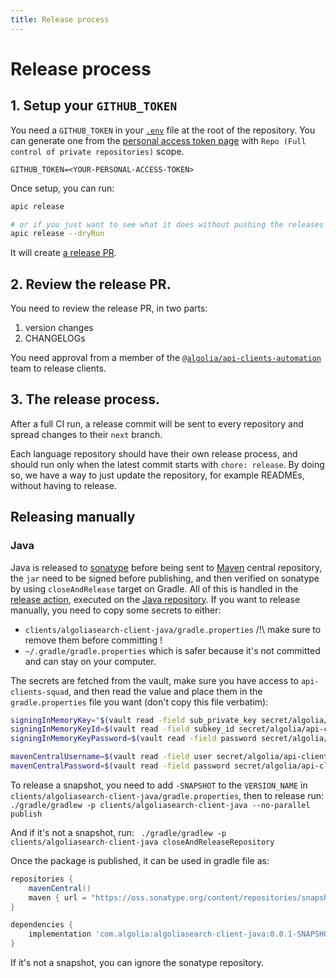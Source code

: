 ```yaml
---
title: Release process
---
```


# Release process

## 1. Setup your `GITHUB_TOKEN`

You need a `GITHUB_TOKEN` in your [`.env`](https://github.com/algolia/api-clients-automation/blob/main/.env.example) file at the root of the repository. You can generate one from the [personal access token page](https://github.com/settings/tokens/new) with `Repo (Full control of private repositories)` scope.

```
GITHUB_TOKEN=<YOUR-PERSONAL-ACCESS-TOKEN>
```

Once setup, you can run:

```bash
apic release

# or if you just want to see what it does without pushing the releases
apic release --dryRun
```

It will create [a release PR](https://github.com/algolia/api-clients-automation/pull/545).

## 2. Review the release PR.

You need to review the release PR, in two parts:

1.  version changes
2.  CHANGELOGs

You need approval from a member of the [`@algolia/api-clients-automation`](https://github.com/orgs/algolia/teams/api-clients-automation) team to release clients.

## 3. The release process.

After a full CI run, a release commit will be sent to every repository and spread changes to their `next` branch.

Each language repository should have their own release process, and should run only when the latest commit starts with `chore: release`. By doing so, we have a way to just update the repository, for example READMEs, without having to release.

## Releasing manually

### Java

Java is released to [sonatype](https://oss.sonatype.org/) before being sent to [Maven](https://search.maven.org/artifact/com.algolia/algoliasearch-client-java) central repository, the `jar` need to be signed before publishing, and then verified on sonatype by using `closeAndRelease` target on Gradle.
All of this is handled in the [release action](https://github.com/algolia/algoliasearch-client-java/tree/next/.github/workflows/release.yml), executed on the [Java repository](https://github.com/algolia/algoliasearch-client-java).
If you want to release manually, you need to copy some secrets to either:

- `clients/algoliasearch-client-java/gradle.properties` /!\ make sure to remove them before committing !
- `~/.gradle/gradle.properties` which is safer because it's not committed and can stay on your computer.

The secrets are fetched from the vault, make sure you have access to `api-clients-squad`, and then read the value and place them in the `gradle.properties` file you want (don't copy this file verbatim):

```bash
signingInMemoryKey="$(vault read -field sub_private_key secret/algolia/api-clients-squad/maven-signing | awk 'NR == 1 { } 1' ORS='\\n')"
signingInMemoryKeyId=$(vault read -field subkey_id secret/algolia/api-clients-squad/maven-signing)
signingInMemoryKeyPassword=$(vault read -field password secret/algolia/api-clients-squad/maven-signing)

mavenCentralUsername=$(vault read -field user secret/algolia/api-clients-squad/sonatype)
mavenCentralPassword=$(vault read -field password secret/algolia/api-clients-squad/sonatype)
```

To release a snapshot, you need to add `-SNAPSHOT` to the `VERSION_NAME` in `clients/algoliasearch-client-java/gradle.properties`, then to release run:
` ./gradle/gradlew -p clients/algoliasearch-client-java --no-parallel publish`

And if it's not a snapshot, run:
` ./gradle/gradlew -p clients/algoliasearch-client-java closeAndReleaseRepository`

Once the package is published, it can be used in gradle file as:

```gradle
repositories {
    mavenCentral()
    maven { url = "https://oss.sonatype.org/content/repositories/snapshots/" }
}

dependencies {
    implementation 'com.algolia:algoliasearch-client-java:0.0.1-SNAPSHOT'
}
```

If it's not a snapshot, you can ignore the sonatype repository.
